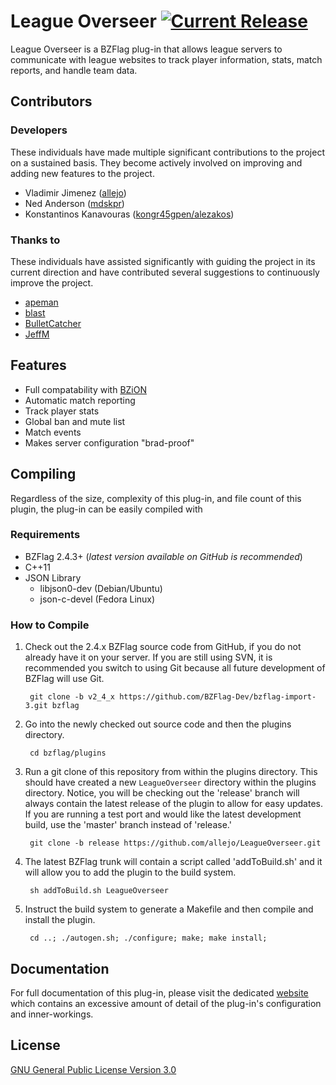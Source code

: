 League Overseer [![Current Release](https://img.shields.io/badge/release-v1.1.1-orange.svg)](https://github.com/allejo/LeagueOverseer/releases/tag/v1.1.1.275)
================

League Overseer is a BZFlag plug-in that allows league servers to communicate with league websites to track player information, stats, match reports, and handle team data.

## Contributors

### Developers

These individuals have made multiple significant contributions to the project on a sustained basis. They become actively involved on improving and adding new features to the project.

- Vladimir Jimenez ([allejo](https://github.com/allejo))
- Ned Anderson ([mdskpr](https://github.com/mdskpr))
- Konstantinos Kanavouras ([kongr45gpen/alezakos](https://github.com/kongr45gpen))

### Thanks to

These individuals have assisted significantly with guiding the project in its current direction and have contributed several suggestions to continuously improve the project.

- [apeman](https://github.com/achoopic)
- [blast](https://github.com/blast007)
- [BulletCatcher](https://github.com/JMakey)
- [JeffM](https://github.com/JeffM2501)

## Features

- Full compatability with [BZiON](http://github.com/allejo/bzion)
- Automatic match reporting
- Track player stats
- Global ban and mute list
- Match events
- Makes server configuration "brad-proof"

## Compiling

Regardless of the size, complexity of this plug-in, and file count of this plugin, the plug-in can be easily compiled with 

### Requirements

- BZFlag 2.4.3+ (*latest version available on GitHub is recommended*)
- C++11
- JSON Library
    - libjson0-dev (Debian/Ubuntu)
    - json-c-devel (Fedora Linux)

### How to Compile

1. Check out the 2.4.x BZFlag source code from GitHub, if you do not already have it on your server. If you are still using SVN, it is recommended you switch to using Git because all future development of BZFlag will use Git.

        git clone -b v2_4_x https://github.com/BZFlag-Dev/bzflag-import-3.git bzflag

2. Go into the newly checked out source code and then the plugins directory.
        
        cd bzflag/plugins

3. Run a git clone of this repository from within the plugins directory. This should have created a new `LeagueOverseer` directory within the plugins directory. Notice, you will be checking out the 'release' branch will always contain the latest release of the plugin to allow for easy updates. If you are running a test port and would like the latest development build, use the 'master' branch instead of 'release.'

        git clone -b release https://github.com/allejo/LeagueOverseer.git

4. The latest BZFlag trunk will contain a script called 'addToBuild.sh' and it will allow you to add the plugin to the build system.

        sh addToBuild.sh LeagueOverseer

5. Instruct the build system to generate a Makefile and then compile and install the plugin.

        cd ..; ./autogen.sh; ./configure; make; make install;

Documentation
-------------

For full documentation of this plug-in, please visit the dedicated [website](http://allejo.github.io/LeagueOverseer/) which contains an excessive amount of detail of the plug-in's configuration and inner-workings.

License
-------

[GNU General Public License Version 3.0](https://github.com/allejo/LeagueOverseer/blob/master/LICENSE.md)
